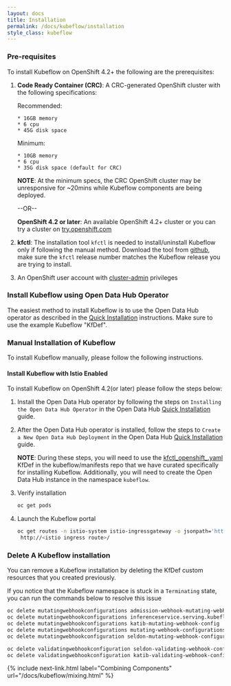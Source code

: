 ```yaml
---
layout: docs
title: Installation
permalink: /docs/kubeflow/installation
style_class: kubeflow
---
```


### Pre-requisites
To install Kubeflow on OpenShift 4.2+ the following are the prerequisites:
1. **Code Ready Container (CRC)**:  A CRC-generated OpenShift cluster with the following specifications:

   Recommended:
   ```
   * 16GB memory
   * 6 cpu
   * 45G disk space
   ```

   Minimum:
   ```
   * 10GB memory
   * 6 cpu
   * 35G disk space (default for CRC)
   ```

   **NOTE**: At the minimum specs, the CRC OpenShift cluster may be unresponsive for ~20mins while Kubeflow components are being deployed.

   --OR--

   **OpenShift 4.2 or later**: An available OpenShift 4.2+ cluster or you can try a cluster on [try.openshift.com](https://try.openshift.com)

1. **kfctl**: The installation tool `kfctl` is needed to install/uninstall Kubeflow only if following the manual method. Download the tool from [github](https://github.com/kubeflow/kubeflow/releases/), make sure the `kfctl` release number matches the Kubeflow release you are trying to install. 

1. An OpenShift user account with [cluster-admin](https://docs.openshift.com/container-platform/4.4/authentication/using-rbac.html#creating-cluster-admin_using-rbac) privileges

### Install Kubeflow using Open Data Hub Operator
The easiest method to install Kubeflow is to use the Open Data Hub operator as described in the [Quick Installation](../getting-started/beta/quick-installation.md) instructions. Make sure to use the example Kubeflow "KfDef".

### Manual Installation of Kubeflow
To install Kubeflow manually, please follow the following instructions.

#### Install Kubeflow with Istio Enabled

To install Kubeflow on OpenShift 4.2(or later) please follow the steps below:
1. Install the Open Data Hub operator by following the steps on `Installing the Open Data Hub Operator` in the Open Data Hub [Quick Installation](../getting-started/quick-installation.html#installing-the-open-data-hub-operator) guide.

1. After the Open Data Hub operator is installed, follow the steps to `Create a New Open Data Hub Deployment` in the Open Data Hub [Quick Installation](../getting-started/quick-installation.html#create-a-new-open-data-hub-deployment) guide.

   **NOTE**: During these steps, you will need to use the [kfctl_openshift_<versionnumber>.yaml](https://github.com/kubeflow/manifests/tree/master/kfdef) KfDef in the kubeflow/manifests repo that we have curated specifically for installing Kubeflow. Additionally, you will need to create the Open Data Hub instance in the namespace `kubeflow`.

1. Verify installation
    ```bash
    oc get pods
    ```

1. Launch the Kubeflow portal
    ```bash
    oc get routes -n istio-system istio-ingressgateway -o jsonpath='http://{.spec.host}/'
     http://<istio ingress route>/
    ```

### Delete A Kubeflow installation
You can remove a Kubeflow installation by deleting the KfDef custom resources that you created previously.

If you notice that the Kubeflow namespace is stuck in a `Terminating` state, you can run the commands below to resolve this issue

```bash
oc delete mutatingwebhookconfigurations admission-webhook-mutating-webhook-configuration
oc delete mutatingwebhookconfigurations inferenceservice.serving.kubeflow.org
oc delete mutatingwebhookconfigurations katib-mutating-webhook-config
oc delete mutatingwebhookconfigurations mutating-webhook-configurations
oc delete mutatingwebhookconfiguration seldon-mutating-webhook-configuration-kubeflow

oc delete validatingwebhookconfiguration seldon-validating-webhook-configuration-kubeflow
oc delete validatingwebhookconfiguration katib-validating-webhook-config
```

{% include next-link.html label="Combining Components" url="/docs/kubeflow/mixing.html" %}
